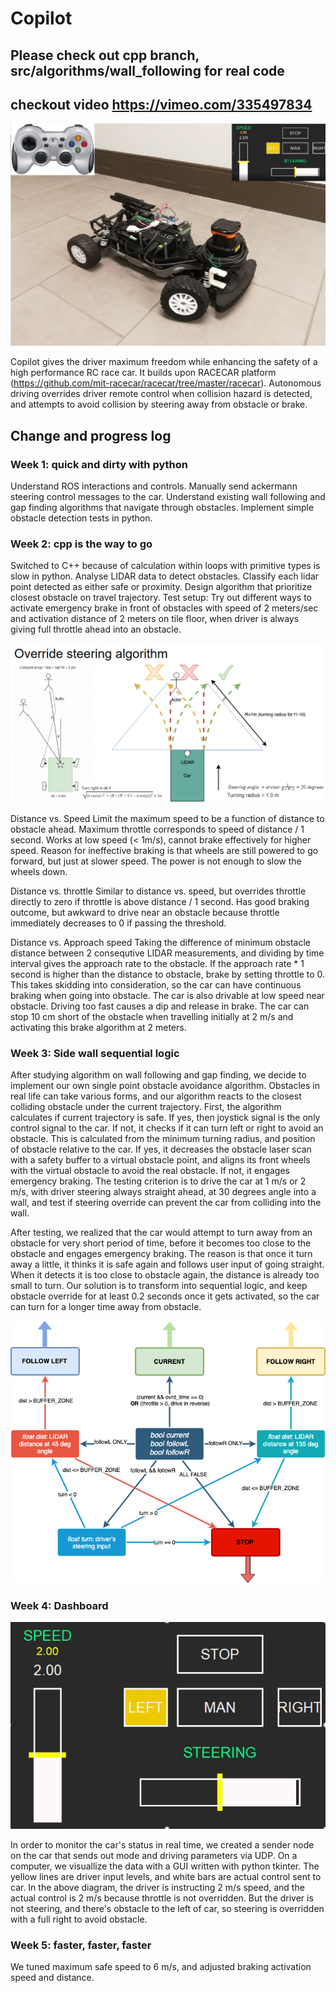 # Copilot

## Please check out cpp branch, src/algorithms/wall_following for real code
## checkout video https://vimeo.com/335497834

<img src="icon.jpg" alt="hi" class="inline"/>

Copilot gives the driver maximum freedom while enhancing the safety of a high performance RC race car. It builds upon RACECAR platform (https://github.com/mit-racecar/racecar/tree/master/racecar). Autonomous driving overrides driver remote control when collision hazard is detected, and attempts to avoid collision by steering away from obstacle or brake.

## Change and progress log
### Week 1: quick and dirty with python
Understand ROS interactions and controls. Manually send ackermann steering control messages to the car. Understand existing wall following and gap finding algorithms that navigate through obstacles. Implement simple obstacle detection tests in python.

### Week 2: cpp is the way to go
Switched to C++ because of calculation within loops with primitive types is slow in python. Analyse LIDAR data to detect obstacles. Classify each lidar point detected as either safe or proximity. Design algorithm that prioritize closest obstacle on travel trajectory. Test setup: Try out different ways to activate emergency brake in front of obstacles with speed of 2 meters/sec and activation distance of 2 meters on tile floor, when driver is always giving full throttle ahead into an obstacle. 

<img src="turn_override.png" alt="hi" class="inline"/>

Distance vs. Speed
Limit the maximum speed to be a function of distance to obstacle ahead. Maximum throttle corresponds to speed of distance / 1 second. Works at low speed (< 1m/s), cannot brake effectively for higher speed. Reason for ineffective braking is that wheels are still powered to go forward, but just at slower speed. The power is not enough to slow the wheels down.

Distance vs. throttle
Similar to distance vs. speed, but overrides throttle directly to zero if throttle is above distance / 1 second. Has good braking outcome, but awkward to drive near an obstacle because throttle immediately decreases to 0 if passing the threshold. 

Distance vs. Approach speed
Taking the difference of minimum obstacle distance between 2 consequtive LIDAR measurements, and dividing by time interval gives the approach rate to the obstacle. If the approach rate * 1 second is higher than the distance to obstacle, brake by setting throttle to 0. This takes skidding into consideration, so the car can have continuous braking when going into obstacle. The car is also drivable at low speed near obstacle. Driving too fast causes a dip and release in brake. The car can stop 10 cm short of the obstacle when travelling initially at 2 m/s and activating this brake algorithm at 2 meters. 

### Week 3: Side wall sequential logic
After studying algorithm on wall following and gap finding, we decide to implement our own single point obstacle avoidance algorithm. Obstacles in real life can take various forms, and our algorithm reacts to the closest colliding obstacle under the current trajectory. First, the algorithm calculates if current trajectory is safe. If yes, then joystick signal is the only control signal to the car. If not, it checks if it can turn left or right to avoid an obstacle. This is calculated from the minimum turning radius, and position of obstacle relative to the car. If yes, it decreases the obstacle laser scan with a safety buffer to a virtual obstacle point, and aligns its front wheels with the virtual obstacle to avoid the real obstacle. If not, it engages emergency braking. The testing criterion is to drive the car at 1 m/s or 2 m/s, with driver steering always straight ahead, at 30 degrees angle into a wall, and test if steering override can prevent the car from colliding into the wall. 

After testing, we realized that the car would attempt to turn away from an obstacle for very short period of time, before it becomes too close to the obstacle and engages emergency braking. The reason is that once it turn away a little, it thinks it is safe again and follows user input of going straight. When it detects it is too close to obstacle again, the distance is already too small to turn. Our solution is to transform into sequential logic, and keep obstacle override for at least 0.2 seconds once it gets activated, so the car can turn for a longer time away from obstacle.

<img src="control_block.png" alt="hi" class="inline"/>

### Week 4: Dashboard
<img src="dashboard.PNG" alt="hi" class="inline"/>

In order to monitor the car's status in real time, we created a sender node on the car that sends out mode and driving parameters via UDP. On a computer, we visuallize the data with a GUI written with python tkinter. The yellow lines are driver input levels, and white bars are actual control sent to car. In the above diagram, the driver is instructing 2 m/s speed, and the actual control is 2 m/s because throttle is not overridden. But the driver is not steering, and there's obstacle to the left of car, so steering is overridden with a full right to avoid obstacle. 

### Week 5: faster, faster, faster
We tuned maximum safe speed to 6 m/s, and adjusted braking activation speed and distance. 
